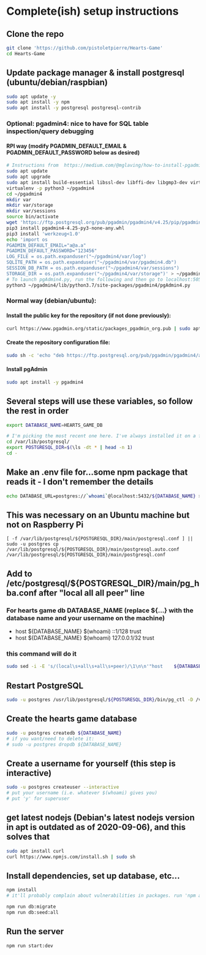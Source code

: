 # Complete(ish) setup instructions

## Clone the repo
```bash
git clone 'https://github.com/pistoletpierre/Hearts-Game'
cd Hearts-Game
```

## Update package manager & install postgresql (ubuntu/debian/raspbian)
```bash
sudo apt update -y
sudo apt install -y npm
sudo apt install -y postgresql postgresql-contrib
```

### Optional: pgadmin4: nice to have for SQL table inspection/query debugging
#### RPI way (modify PGADMIN_DEFAULT_EMAIL & PGADMIN_DEFAULT_PASSWORD below as desired)
```bash
# Instructions from  https://medium.com/@mglaving/how-to-install-pgadmin4-on-raspberry-pi-4-raspbian-10-buster-howto-guide-495dab15199d or https://web.archive.org/web/20200906211318/https://medium.com/@mglaving/how-to-install-pgadmin4-on-raspberry-pi-4-raspbian-10-buster-howto-guide-495dab15199d
sudo apt update
sudo apt upgrade
sudo apt install build-essential libssl-dev libffi-dev libgmp3-dev virtualenv python-pip libpq-dev python-dev python3 nano
virtualenv -p python3 ~/pgadmin4
cd ~/pgadmin4
mkdir var
mkdir var/storage
mkdir var/sessions
source bin/activate
wget 'https://ftp.postgresql.org/pub/pgadmin/pgadmin4/v4.25/pip/pgadmin4-4.25-py3-none-any.whl'
pip3 install pgadmin4-4.25-py3-none-any.whl
pip3 install 'werkzeug<1.0'
echo 'import os
PGADMIN_DEFAULT_EMAIL="a@a.a"
PGADMIN_DEFAULT_PASSWORD="123456"
LOG_FILE = os.path.expanduser("~/pgadmin4/var/log")
SQLITE_PATH = os.path.expanduser("~/pgadmin4/var/pgadmin4.db")
SESSION_DB_PATH = os.path.expanduser("~/pgadmin4/var/sessions")
STORAGE_DIR = os.path.expanduser("~/pgadmin4/var/storage")' > ~/pgadmin4/lib/python3.7/site-packages/pgadmin4/config_local.py
# To launch pgAdmin4.py, run the following and then go to localhost:5050 in a browser & authenticate with the credentials above
python3 ~/pgadmin4/lib/python3.7/site-packages/pgadmin4/pgAdmin4.py
```

### Normal way (debian/ubuntu):
#### Install the public key for the repository (if not done previously):
```bash
curl https://www.pgadmin.org/static/packages_pgadmin_org.pub | sudo apt-key add
```
#### Create the repository configuration file:
```bash
sudo sh -c 'echo "deb https://ftp.postgresql.org/pub/pgadmin/pgadmin4/apt/$(lsb_release -cs) pgadmin4 main" > /etc/apt/sources.list.d/pgadmin4.list && apt update'
```
#### Install pgAdmin
```bash
sudo apt install -y pgadmin4
```





## Several steps will use these variables, so follow the rest in order
```bash
export DATABASE_NAME=HEARTS_GAME_DB

# I'm picking the most recent one here. I've always installed it on a fresh machine, so this was trivial. If you have multiple versions installed, adjust the line setting POSTGRESQL_DIR
cd /var/lib/postgresql/
export POSTGRESQL_DIR=$(\ls -dt * | head -n 1)
cd -
```
## Make an .env file for...some npm package that reads it - I don't remember the details
```bash
echo DATABASE_URL=postgres://`whoami`@localhost:5432/${DATABASE_NAME} > .env
```

## This was necessary on an Ubuntu machine but not on Raspberry Pi
```
[ -f /var/lib/postgresql/${POSTGRESQL_DIR}/main/postgresql.conf ] ||
sudo -u postgres cp  /var/lib/postgresql/${POSTGRESQL_DIR}/main/postgresql.auto.conf /var/lib/postgresql/${POSTGRESQL_DIR}/main/postgresql.conf
```

## Add to /etc/postgresql/${POSTGRESQL_DIR}/main/pg_hba.conf after "local all all peer" line
### For hearts game db DATABASE_NAME (replace ${...} with the database name and your username on the machine)
- host    ${DATABASE_NAME}   $(whoami)             ::1/128                 trust
- host    ${DATABASE_NAME}   $(whoami)             127.0.0.1/32            trust

### this command will do it
```bash
sudo sed -i -E 's/(local\s+all\s+all\s+peer)/\1\n\n'"host    ${DATABASE_NAME}   $(whoami)             ::1\/128                 trust\nhost    ${DATABASE_NAME}   $(whoami)             127.0.0.1\/32            trust"'/g' /etc/postgresql/${POSTGRESQL_DIR}/main/pg_hba.conf
```

## Restart PostgreSQL
```bash
sudo -u postgres /usr/lib/postgresql/${POSTGRESQL_DIR}/bin/pg_ctl -D /var/lib/postgresql/${POSTGRESQL_DIR}/main restart
```

## Create the hearts game database
```bash
sudo -u postgres createdb ${DATABASE_NAME}
# if you want/need to delete it:
# sudo -u postgres dropdb ${DATABASE_NAME}
```

## Create a username for yourself (this step is interactive)
```bash
sudo -u postgres createuser --interactive
# put your username (i.e. whatever $(whoami) gives you)
# put 'y' for superuser
```

## get latest nodejs (Debian's latest nodejs version in apt is outdated as of 2020-09-06), and this solves that
```bash
sudo apt install curl
curl https://www.npmjs.com/install.sh | sudo sh
```


## Install dependencies, set up database, etc...
```bash
npm install
# it'll probably complain about vulnerabilities in packages. run 'npm audit fix' to fix most, if not all, of these. 'npm audit fix --force' may be needed, though it may potentially break something (it didn't in my case)

npm run db:migrate
npm run db:seed:all
```

## Run the server
```bash
npm run start:dev
```
